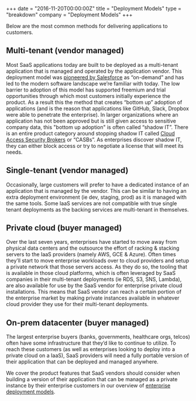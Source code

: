 +++
date = "2016-11-20T00:00:00Z"
title = "Deployment Models"
type = "breakdown"
company = "Deployment Models"
+++

Below are the most common methods for delivering applications to customers.

## Multi-tenant (vendor managed)
Most SaaS applications today are built to be deployed as a multi-tenant application that is managed and operated by the application vendor. This deployment model was [pioneered by Salesforce](https://developer.salesforce.com/page/Multi_Tenant_Architecture) as “on-demand” and has led to the modern software landscape we’re familiar with today. The low barrier to adoption of this model has supported freemium and trial opportunities through which most customers initially experience the product. As a result this the method that creates “bottom up” adoption of applications (and is the reason that applications like GitHub, Slack, Dropbox were able to penetrate the enterprise). In larger organizations where an application has not been approved but is still given access to sensitive company data, this "bottom up adoption" is often called “shadow IT”. There is an entire product category around stopping shadow IT called [Cloud Access Security Brokers](http://www.gartner.com/it-glossary/cloud-access-security-brokers-casbs/) or “CASBs”. As enterprises discover shadow IT, they can either block access or try to negotiate a license that will meet its needs.

## Single-tenant (vendor managed)
Occasionally, large customers will prefer to have a dedicated instance of an application that is managed by the vendor. This can be similar to having an extra deployment environment (ie dev, staging, prod) as it is managed with the same tools. Some IaaS services are not compatible with true single tenant deployments as the backing services are multi-tenant in themselves.

## Private cloud (buyer managed)
Over the last seven years, enterprises have started to move away from physical data centers and the outsource the effort of racking & stacking servers to the IaaS providers (namely AWS, GCE & Azure). Often times they’ll start to move enterprise workloads over to cloud providers and setup a private network that those servers access. As they do so, the tooling that is available in those cloud platforms, which is often leveraged by SaaS companies in their multi-tenant deployments (ie RDS, S3, SNS, Lambda), are also available for use by the SaaS vendor for enterprise private cloud installations. This means that SaaS vendor can reach a certain portion of the enterprise market by making private instances available in whatever cloud provider they use for their multi-tenant deployments.

## On-prem datacenter (buyer managed)
The largest enterprise buyers (banks, governments, healthcare orgs, telcos) often have some infrastructure that they’d like to continue to utilize. To reach these customers (as well as enterprises looking to deploy into a private cloud on a IaaS), SaaS providers will need a fully portable version of their application that can be deployed and managed anywhere.

We cover the product features that SaaS vendors should consider when building a version of their application that can be managed as a private instance by their enterprise customers in our overview of [enterprise deployment models](/features/deployment-options).
